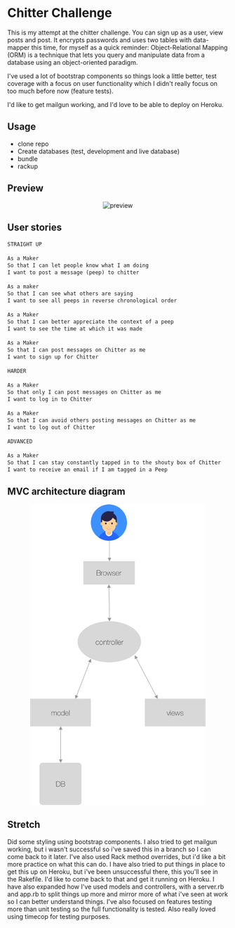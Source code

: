 Chitter Challenge
=================

This is my attempt at the chitter challenge. You can sign up as a user, view posts and post. It encrypts passwords and uses two tables with data-mapper this time, for myself as a quick reminder: Object-Relational Mapping (ORM) is a technique that lets you query and manipulate data from a database using an object-oriented paradigm. 

I've used a lot of bootstrap components so things look a little better, test coverage with a focus on user functionality which I didn't really focus on too much before now (feature tests). 

I'd like to get mailgun working, and I'd love to be able to deploy on Heroku. 


Usage
-----

* clone repo
* Create databases (test, development and live database)
* bundle
* rackup

Preview
-----

<p align="center"><img width="400" alt="preview" src="https://user-images.githubusercontent.com/16557524/59190114-c4288300-8b73-11e9-9758-06fb28eca9ff.png"></p>


User stories
---------

```
STRAIGHT UP

As a Maker
So that I can let people know what I am doing  
I want to post a message (peep) to chitter

As a maker
So that I can see what others are saying  
I want to see all peeps in reverse chronological order

As a Maker
So that I can better appreciate the context of a peep
I want to see the time at which it was made

As a Maker
So that I can post messages on Chitter as me
I want to sign up for Chitter

HARDER

As a Maker
So that only I can post messages on Chitter as me
I want to log in to Chitter

As a Maker
So that I can avoid others posting messages on Chitter as me
I want to log out of Chitter

ADVANCED

As a Maker
So that I can stay constantly tapped in to the shouty box of Chitter
I want to receive an email if I am tagged in a Peep
```


MVC architecture diagram
---------

<p align="center"><img width="400" alt="MVC" src="images/mvc_chitter_v1.png"></p>


Stretch
------

Did some styling using bootstrap components. I also tried to get mailgun working, but i wasn't successful so i've saved this in a branch so I can come back to it later. I've also used Rack method overrides, but i'd like a bit more practice on what this can do. 
I have also tried to put things in place to get this up on Heroku, but i've been unsuccessful there, this you'll see in the Rakefile. I'd like to come back to that and get it running on Heroku. 
I have also expanded how I've used models and controllers, with a server.rb and app.rb to split things up more and mirror more of what i've seen at work so I can better understand things. 
I've also focused on features testing more than unit testing so the full functionality is tested.
Also really loved using timecop for testing purposes. 
